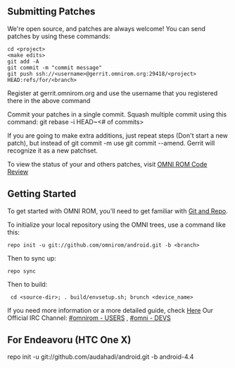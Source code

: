 Submitting Patches
------------------
We're open source, and patches are always welcome!
You can send patches by using these commands:

    cd <project>
    <make edits>
    git add -A
    git commit -m "commit message"
    git push ssh://<username>@gerrit.omnirom.org:29418/<project> HEAD:refs/for/<branch>

Register at gerrit.omnirom.org and use the username that you registered there in the above command

Commit your patches in a single commit. Squash multiple commit using this command: git rebase -i HEAD~<# of commits>

If you are going to make extra additions, just repeat steps (Don't start a new patch), but instead of git commit -m
use git commit --amend. Gerrit will recognize it as a new patchset.

To view the status of your and others patches, visit [OMNI ROM Code Review](https://gerrit.omnirom.org)


Getting Started
---------------

To get started with OMNI ROM, you'll need to get
familiar with [Git and Repo](http://source.android.com/download/using-repo).

To initialize your local repository using the OMNI trees, use a command like this:

    repo init -u git://github.com/omnirom/android.git -b <branch>

Then to sync up:

    repo sync

Then to build:

     cd <source-dir>; . build/envsetup.sh; brunch <device_name>

If you need more information or a more detailed guide, check [Here](http://docs.omnirom.org)
Our Official IRC Channel: [#omnirom - USERS](http://webchat.freenode.net/?channels=omnirom)  ,  [#omni - DEVS](http://webchat.freenode.net/?channels=omni)

For Endeavoru (HTC One X)
-------------------------

repo init -u git://github.com/audahadi/android.git -b android-4.4

